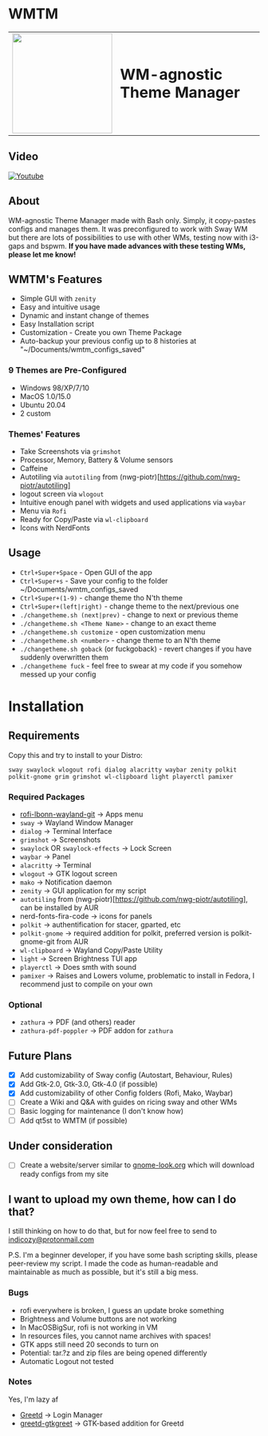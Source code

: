 # WMTM

<table border="0">
 <tr>
    <td><img src="https://user-images.githubusercontent.com/51142471/138446793-ce215d53-d9bf-45dd-936a-ebc3ee2cc62b.png" width="200" height="200"></td>
    <td><b style="font-size:30px">WM-agnostic Theme Manager</b></td>
 </tr>
</table>

## Video
[![Youtube](https://img.youtube.com/vi/hl9kMFCGd9Q/0.jpg)](https://www.youtube.com/watch?v=hl9kMFCGd9Q)

## About
WM-agnostic Theme Manager made with Bash only. Simply, it copy-pastes configs and manages them. It was preconfigured to work with Sway WM but there are lots of possibilities to use with other WMs, testing now with i3-gaps and bspwm. **If you have made advances with these testing WMs, please let me know!**

## WMTM's Features
* Simple GUI with `zenity`
* Easy and intuitive usage
* Dynamic and instant change of themes
* Easy Installation script
* Customization - Create you own Theme Package
* Auto-backup your previous config up to 8 histories at "~/Documents/wmtm_configs_saved"

### 9 Themes are Pre-Configured
* Windows 98/XP/7/10
* MacOS 1.0/15.0
* Ubuntu 20.04
* 2 custom

### Themes' Features
* Take Screenshots via `grimshot`
* Processor, Memory, Battery & Volume sensors
* Caffeine
* Autotiling via `autotiling` from (nwg-piotr)[https://github.com/nwg-piotr/autotiling]
* logout screen via `wlogout`
* Intuitive enough panel with widgets and used applications via `waybar`
* Menu via `Rofi`
* Ready for Copy/Paste via `wl-clipboard`
* Icons with NerdFonts

## Usage
* `Ctrl+Super+Space` - Open GUI of the app
* `Ctrl+Super+s` - Save your config to the folder ~/Documents/wmtm_configs_saved
* `Ctrl+Super+(1-9)` - change theme tho N'th theme
* `Ctrl+Super+(left|right)` - change theme to the next/previous one
* `./changetheme.sh (next|prev)` - change to next or previous theme
* `./changetheme.sh <Theme Name>` - change to an exact theme
* `./changetheme.sh customize` - open customization menu
* `./changetheme.sh <number>` - change theme to an N'th theme
* `./changetheme.sh goback` (or fuckgoback) - revert changes if you have suddenly overwritten them
* `./changetheme fuck` - feel free to swear at my code if you somehow messed up your config
 
# Installation

## Requirements 
 
Copy this and try to install to your Distro:
 
    sway swaylock wlogout rofi dialog alacritty waybar zenity polkit polkit-gnome grim grimshot wl-clipboard light playerctl pamixer

### Required Packages
* [rofi-lbonn-wayland-git](https://github.com/lbonn/rofi) -> Apps menu
* `sway` -> Wayland Window Manager
* `dialog` -> Terminal Interface
* `grimshot` -> Screenshots
* `swaylock` OR `swaylock-effects` -> Lock Screen
* `waybar` -> Panel
* `alacritty` -> Terminal
* `wlogout` -> GTK logout screen
* `mako` -> Notification daemon
* `zenity` -> GUI application for my script
* `autotiling` from (nwg-piotr)[https://github.com/nwg-piotr/autotiling], can be installed by AUR
* nerd-fonts-fira-code -> icons for panels
* `polkit` -> authentification for stacer, gparted, etc
* `polkit-gnome` -> required addition for polkit, preferred version is polkit-gnome-git from AUR
* `wl-clipboard` -> Wayland Copy/Paste Utility
* `light` -> Screen Brightness TUI app
* `playerctl` -> Does smth with sound
* `pamixer` -> Raises and Lowers volume, problematic to install in Fedora, I recommend just to compile on your own

### Optional
* `zathura` -> PDF (and others) reader
* `zathura-pdf-poppler` -> PDF addon for `zathura`

## Future Plans
- [X] Add customizability of Sway config (Autostart, Behaviour, Rules)
- [X] Add Gtk-2.0, Gtk-3.0, Gtk-4.0 (if possible)
- [X] Add customizability of other Config folders (Rofi, Mako, Waybar)
- [ ] Create a Wiki and Q&A with guides on ricing sway and other WMs
- [ ] Basic logging for maintenance (I don't know how)
- [ ] Add qt5st to WMTM (if possible)

## Under consideration
- [ ] Create a website/server similar to [gnome-look.org](https://www.gnome-look.org/) which will download ready configs from my site

## I want to upload my own theme, how can I do that?
I still thinking on how to do that, but for now feel free to send to indicozy@protonmail.com 

P.S. I'm a beginner developer, if you have some bash scripting skills, please peer-review my script. I made the code as human-readable and maintainable as much as possible, but it's still a big mess.

### Bugs
* rofi everywhere is broken, I guess an update broke something
* Brightness and Volume buttons are not working
* In MacOSBigSur, rofi is not working in VM
* In resources files, you cannot name archives with spaces!
* GTK apps still need 20 seconds to turn on
* Potential: tar.?z and zip files are being opened differently
* Automatic Logout not tested


### Notes
Yes, I'm lazy af
* [Greetd](https://git.sr.ht/~kennylevinsen/greetd) -> Login Manager
* [greetd-gtkgreet](https://git.sr.ht/~kennylevinsen/gtkgreet) -> GTK-based addition for Greetd 
